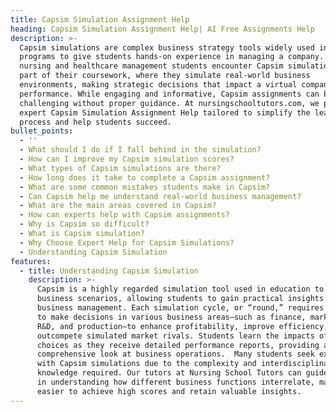 ```yaml
---
title: Capsim Simulation Assignment Help
heading: Capsim Simulation Assignment Help| AI Free Assignments Help
description: >-
  Capsim simulations are complex business strategy tools widely used in academic
  programs to give students hands-on experience in managing a company. Many
  nursing and healthcare management students encounter Capsim simulations as
  part of their coursework, where they simulate real-world business
  environments, making strategic decisions that impact a virtual company’s
  performance. While engaging and informative, Capsim assignments can be
  challenging without proper guidance. At nursingschooltutors.com, we provide
  expert Capsim Simulation Assignment Help tailored to simplify the learning
  process and help students succeed.
bullet_points:
  - ''
  - What should I do if I fall behind in the simulation?
  - How can I improve my Capsim simulation scores?
  - What types of Capsim simulations are there?
  - How long does it take to complete a Capsim assignment?
  - What are some common mistakes students make in Capsim?
  - Can Capsim help me understand real-world business management?
  - What are the main areas covered in Capsim?
  - How can experts help with Capsim assignments?
  - Why is Capsim so difficult?
  - What is Capsim simulation?
  - Why Choose Expert Help for Capsim Simulations?
  - Understanding Capsim Simulation
features:
  - title: Understanding Capsim Simulation
    description: >-
      Capsim is a highly regarded simulation tool used in education to mimic
      business scenarios, allowing students to gain practical insights into
      business management. Each simulation cycle, or “round,” requires students
      to make decisions in various business areas—such as finance, marketing,
      R&D, and production—to enhance profitability, improve efficiency, and
      outcompete simulated market rivals. Students learn the impacts of their
      choices as they receive detailed performance reports, providing a
      comprehensive look at business operations.  Many students seek expert help
      with Capsim simulations due to the complexity and interdisciplinary
      knowledge required. Our tutors at Nursing School Tutors can guide students
      in understanding how different business functions interrelate, making it
      easier to achieve high scores and retain valuable insights.
---
```


